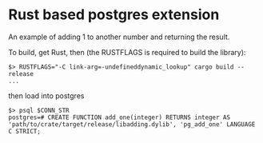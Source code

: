 # Rust based postgres extension

An example of adding 1 to another number and returning the result.

To build, get Rust, then (the RUSTFLAGS is required to build the library):

```console
$> RUSTFLAGS="-C link-arg=-undefineddynamic_lookup" cargo build --release
...
```

then load into postgres

```console
$> psql $CONN_STR
postgres=# CREATE FUNCTION add_one(integer) RETURNS integer AS 'path/to/crate/target/release/libadding.dylib', 'pg_add_one' LANGUAGE C STRICT;
```